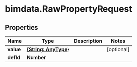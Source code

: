 # bimdata.RawPropertyRequest

## Properties

Name | Type | Description | Notes
------------ | ------------- | ------------- | -------------
**value** | [**{String: AnyType}**](AnyType.md) |  | [optional] 
**defId** | **Number** |  | 


